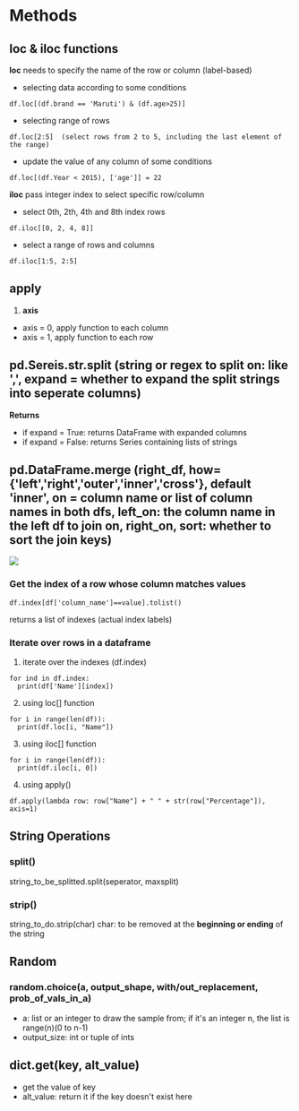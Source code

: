 # Methods
## loc & iloc functions
**loc** needs to specify the name of the row or column (label-based)  
- selecting data according to some conditions
```
df.loc[(df.brand == 'Maruti') & (df.age>25)]
```
- selecting range of rows
```
df.loc[2:5]  (select rows from 2 to 5, including the last element of the range)
```
- update the value of any column of some conditions
```
df.loc[(df.Year < 2015), ['age']] = 22
```
**iloc** pass integer index to select specific row/column
- select 0th, 2th, 4th and 8th index rows
```
df.iloc[[0, 2, 4, 8]] 
```
- select a range of rows and columns
```
df.iloc[1:5, 2:5]
```
## apply
1. **axis**
- axis = 0, apply function to each column
- axis = 1, apply function to each row


## pd.Sereis.str.split (string or regex to split on: like ',', expand = whether to expand the split strings into seperate columns)
**Returns**
- if expand = True: returns DataFrame with expanded columns
- if expand = False: returns Series containing lists of strings 

## pd.DataFrame.merge (right_df, how={'left','right','outer','inner','cross'}, default 'inner', on = column name or list of column names in both dfs, left_on: the column name in the left df to join on, right_on, sort: whether to sort the join keys)
![](https://user-images.githubusercontent.com/102558337/177630276-a5fe56d2-2f24-454b-8f1d-33df0ddc4739.png)

### Get the index of a row whose column matches values
```
df.index[df['column_name']==value].tolist()
```
returns a list of indexes (actual index labels)

### Iterate over rows in a dataframe
1. iterate over the indexes (df.index)
``` 
for ind in df.index:
  print(df['Name'][index])
```

2. using loc[] function
```
for i in range(len(df)):
  print(df.loc[i, "Name"])
```

3. using iloc[] function
```
for i in range(len(df)):
  print(df.iloc[i, 0])
```

4. using apply()
```
df.apply(lambda row: row["Name"] + " " + str(row["Percentage"]), axis=1) 
```
## String Operations 
### split()
string_to_be_splitted.split(seperator, maxsplit)

### strip()
string_to_do.strip(char)  char: to be removed at the **beginning or ending** of the string

## Random
### random.choice(a, output_shape, with/out_replacement, prob_of_vals_in_a)
- a: list or an integer to draw the sample from; if it's an integer n, the list is range(n)(0 to n-1)
- output_size: int or tuple of ints

## dict.get(key, alt_value)
- get the value of key
- alt_value: return it if the key doesn't exist here
